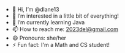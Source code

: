 - 👋 Hi, I’m @dlane13
- 👀 I’m interested in a little bit of everything!
- 🌱 I’m currently learning Java
- 📫 How to reach me: 2023del@gmail.com
- 😄 Pronouns: she/her
- ⚡ Fun fact: I'm a Math and CS student!

<!---
dlane13/dlane13 is a ✨ special ✨ repository because its `README.md` (this file) appears on your GitHub profile.
You can click the Preview link to take a look at your changes.
--->
